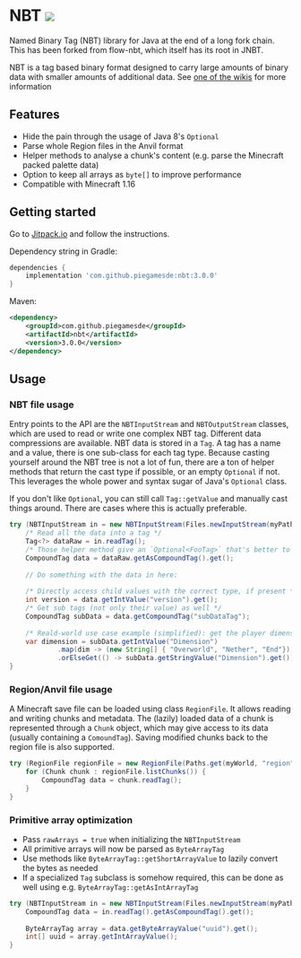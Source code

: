 # NBT [![](https://jitpack.io/v/piegamesde/nbt.svg)](https://jitpack.io/#piegamesde/nbt)

Named Binary Tag (NBT) library for Java at the end of a long fork chain. This has been forked from flow-nbt, which itself has its root in JNBT.

NBT is a tag based binary format designed to carry large amounts of binary data with smaller amounts of additional data. See [one of the wikis](https://wiki.vg/NBT) for more information

## Features

- Hide the pain through the usage of Java 8's `Optional`
- Parse whole Region files in the Anvil format
- Helper methods to analyse a chunk's content (e.g. parse the Minecraft packed palette data)
- Option to keep all arrays as `byte[]` to improve performance
- Compatible with Minecraft 1.16

## Getting started

Go to [Jitpack.io](https://jitpack.io/#piegamesde/gson-fire) and follow the instructions.

Dependency string in Gradle:
```groovy
dependencies {
	implementation 'com.github.piegamesde:nbt:3.0.0'
}
```

Maven:
```xml
<dependency>
	<groupId>com.github.piegamesde</groupId>
	<artifactId>nbt</artifactId>
	<version>3.0.0</version>
</dependency>
```

## Usage

### NBT file usage

Entry points to the API are the `NBTInputStream` and `NBTOutputStream` classes, which are used to read or write one complex NBT tag. Different data compressions are available. NBT data is stored in a `Tag`. A tag has a name and a value, there is one sub-class for each tag type. Because casting yourself around the NBT tree is not a lot of fun, there are a ton of helper methods that return the cast type if possible, or an empty `Optional` if not. This leverages the whole power and syntax sugar of Java's `Optional` class.

If you don't like `Optional`, you can still call `Tag::getValue` and manually cast things around. There are cases where this is actually preferable.

```java
try (NBTInputStream in = new NBTInputStream(Files.newInputStream(myPath), NBTInputStream.GZIP_COMPRESSION)) {
	/* Read all the data into a tag */
	Tag<?> dataRaw = in.readTag();
	/* Those helper method give an `Optional<FooTag>` that's better to use than a plain downcast */
	CompoundTag data = dataRaw.getAsCompoundTag().get();
	
	// Do something with the data in here:
	
	/* Directly access child values with the correct type, if present */
	int version = data.getIntValue("version").get();
	/* Get sub tags (not only their value) as well */
	CompoundTag subData = data.getCompoundTag("subDataTag");
	
	/* Reald-world use case example (simplified): get the player dimension of a Minecraft level.dat, but the data type changed from int to string over time. */
	var dimension = subData.getIntValue("Dimension")
			.map(dim -> (new String[] { "Overworld", "Nether", "End"})[dim])
			.orElseGet(() -> subData.getStringValue("Dimension").get());
}
```

### Region/Anvil file usage

A Minecraft save file can be loaded using class `RegionFile`. It allows reading and writing chunks and metadata. The (lazily) loaded data of a chunk is represented through a `Chunk` object, which may give access to its data (usually containing a `ComoundTag`). Saving modified chunks back to the region file is also supported.

```java
try (RegionFile regionFile = new RegionFile(Paths.get(myWorld, "region", "r.0.0.mca"))) {
	for (Chunk chunk : regionFile.listChunks()) {
		CompoundTag data = chunk.readTag();
	}
}
```

### Primitive array optimization

- Pass `rawArrays = true` when initializing the `NBTInputStream`
- All primitive arrays will now be parsed as `ByteArrayTag`
- Use methods like `ByteArrayTag::getShortArrayValue` to lazily convert the bytes as needed
- If a specialized `Tag` subclass is somehow required, this can be done as well using e.g. `ByteArrayTag::getAsIntArrayTag`

```java
try (NBTInputStream in = new NBTInputStream(Files.newInputStream(myPath), NBTInputStream.GZIP_COMPRESSION, true)) {
	CompoundTag data = in.readTag().getAsCompoundTag().get();
	
	ByteArrayTag array = data.getByteArrayValue("uuid").get();
	int[] uuid = array.getIntArrayValue();
}
```
